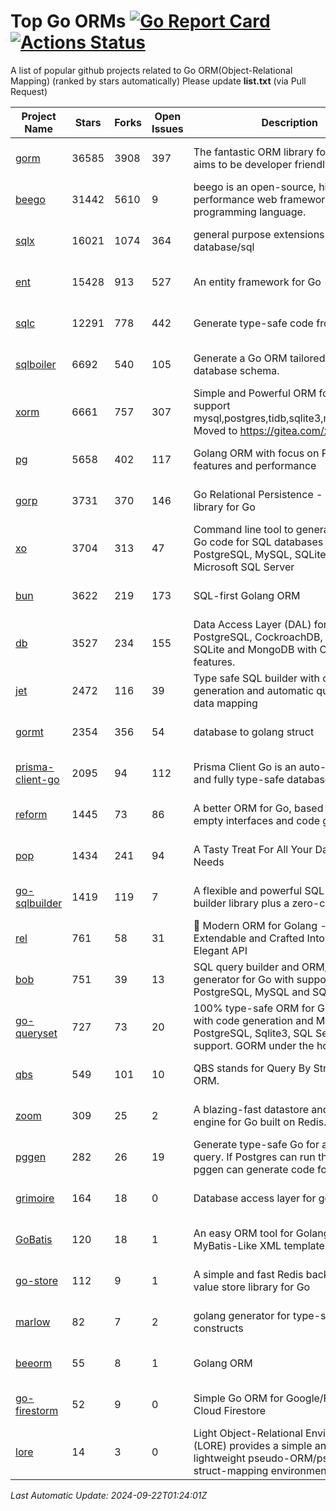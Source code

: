 # Top Go ORMs [![Go Report Card](https://goreportcard.com/badge/github.com/d-tsuji/awesome-go-orms)](https://goreportcard.com/report/github.com/d-tsuji/awesome-go-orms) [![Actions Status](https://github.com/d-tsuji/awesome-go-orms/workflows/CI/badge.svg)](https://github.com/d-tsuji/awesome-go-orms/actions)
A list of popular github projects related to Go ORM(Object-Relational Mapping) (ranked by stars automatically)
Please update **list.txt** (via Pull Request)

| Project Name | Stars | Forks | Open Issues | Description | Last Update |
| ------------ | ----- | ----- | ----------- | ----------- | ----------- |
| [gorm](https://github.com/go-gorm/gorm) | 36585 | 3908 | 397 | The fantastic ORM library for Golang, aims to be developer friendly | 2024-09-21 21:27:18 |
| [beego](https://github.com/beego/beego) | 31442 | 5610 | 9 | beego is an open-source, high-performance web framework for the Go programming language. | 2024-09-21 15:38:35 |
| [sqlx](https://github.com/jmoiron/sqlx) | 16021 | 1074 | 364 | general purpose extensions to golang's database/sql | 2024-09-21 19:21:44 |
| [ent](https://github.com/ent/ent) | 15428 | 913 | 527 | An entity framework for Go | 2024-09-22 00:58:21 |
| [sqlc](https://github.com/sqlc-dev/sqlc) | 12291 | 778 | 442 | Generate type-safe code from SQL | 2024-09-21 15:17:05 |
| [sqlboiler](https://github.com/volatiletech/sqlboiler) | 6692 | 540 | 105 | Generate a Go ORM tailored to your database schema. | 2024-09-20 14:56:12 |
| [xorm](https://github.com/go-xorm/xorm) | 6661 | 757 | 307 | Simple and Powerful ORM for Go, support mysql,postgres,tidb,sqlite3,mssql,oracle, Moved to https://gitea.com/xorm/xorm | 2024-09-18 15:51:39 |
| [pg](https://github.com/go-pg/pg) | 5658 | 402 | 117 | Golang ORM with focus on PostgreSQL features and performance | 2024-09-21 02:18:11 |
| [gorp](https://github.com/go-gorp/gorp) | 3731 | 370 | 146 | Go Relational Persistence - an ORM-ish library for Go | 2024-09-13 05:56:51 |
| [xo](https://github.com/xo/xo) | 3704 | 313 | 47 | Command line tool to generate idiomatic Go code for SQL databases supporting PostgreSQL, MySQL, SQLite, Oracle, and Microsoft SQL Server | 2024-09-19 09:05:27 |
| [bun](https://github.com/uptrace/bun) | 3622 | 219 | 173 | SQL-first Golang ORM | 2024-09-21 14:55:49 |
| [db](https://github.com/upper/db) | 3527 | 234 | 155 | Data Access Layer (DAL) for PostgreSQL, CockroachDB, MySQL, SQLite and MongoDB with ORM-like features. | 2024-09-19 06:33:35 |
| [jet](https://github.com/go-jet/jet) | 2472 | 116 | 39 | Type safe SQL builder with code generation and automatic query result data mapping | 2024-09-21 18:04:02 |
| [gormt](https://github.com/xxjwxc/gormt) | 2354 | 356 | 54 | database to golang struct | 2024-09-20 11:06:38 |
| [prisma-client-go](https://github.com/steebchen/prisma-client-go) | 2095 | 94 | 112 | Prisma Client Go is an auto-generated and fully type-safe database client | 2024-09-21 17:23:49 |
| [reform](https://github.com/go-reform/reform) | 1445 | 73 | 86 | A better ORM for Go, based on non-empty interfaces and code generation. | 2024-09-11 05:01:44 |
| [pop](https://github.com/gobuffalo/pop) | 1434 | 241 | 94 | A Tasty Treat For All Your Database Needs | 2024-09-15 03:49:50 |
| [go-sqlbuilder](https://github.com/huandu/go-sqlbuilder) | 1419 | 119 | 7 | A flexible and powerful SQL string builder library plus a zero-config ORM. | 2024-09-20 16:18:18 |
| [rel](https://github.com/go-rel/rel) | 761 | 58 | 31 | :gem: Modern ORM for Golang - Testable, Extendable and Crafted Into a Clean and Elegant API | 2024-09-13 05:02:28 |
| [bob](https://github.com/stephenafamo/bob) | 751 | 39 | 13 | SQL query builder and ORM/Factory generator for Go with support for PostgreSQL, MySQL and SQLite | 2024-09-21 05:03:15 |
| [go-queryset](https://github.com/jirfag/go-queryset) | 727 | 73 | 20 | 100% type-safe ORM for Go (Golang) with code generation and MySQL, PostgreSQL, Sqlite3, SQL Server support. GORM under the hood. | 2024-08-04 14:32:05 |
| [qbs](https://github.com/coocood/qbs) | 549 | 101 | 10 | QBS stands for Query By Struct. A Go ORM. | 2024-09-18 15:46:51 |
| [zoom](https://github.com/albrow/zoom) | 309 | 25 | 2 | A blazing-fast datastore and querying engine for Go built on Redis. | 2024-09-10 05:23:25 |
| [pggen](https://github.com/jschaf/pggen) | 282 | 26 | 19 | Generate type-safe Go for any Postgres query. If Postgres can run the query, pggen can generate code for it. | 2024-08-29 00:08:59 |
| [grimoire](https://github.com/Fs02/grimoire) | 164 | 18 | 0 | Database access layer for golang | 2024-09-13 05:02:06 |
| [GoBatis](https://github.com/mei-rune/GoBatis) | 120 | 18 | 1 | An easy ORM tool for Golang, support MyBatis-Like XML template SQL | 2024-08-26 10:59:23 |
| [go-store](https://github.com/gosuri/go-store) | 112 | 9 | 1 | A simple and fast Redis backed key-value store library for Go | 2023-09-25 03:42:25 |
| [marlow](https://github.com/dadleyy/marlow) | 82 | 7 | 2 | golang generator for type-safe sql api constructs | 2024-01-25 13:28:04 |
| [beeorm](https://github.com/latolukasz/beeorm) | 55 | 8 | 1 | Golang ORM | 2024-01-09 19:00:44 |
| [go-firestorm](https://github.com/jschoedt/go-firestorm) | 52 | 9 | 0 | Simple Go ORM for Google/Firebase Cloud Firestore | 2024-09-04 05:56:37 |
| [lore](https://github.com/abrahambotros/lore) | 14 | 3 | 0 | Light Object-Relational Environment (LORE) provides a simple and lightweight pseudo-ORM/pseudo-struct-mapping environment for Go | 2023-09-25 08:03:17 |

*Last Automatic Update: 2024-09-22T01:24:01Z*